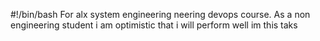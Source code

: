 #!/bin/bash
For alx system engineering neering devops course. As a non engineering student i am optimistic that i will perform well im this taks
